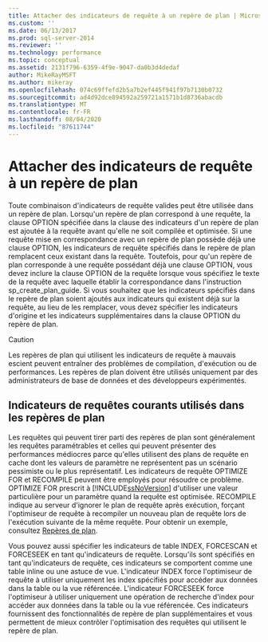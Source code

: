 ```yaml
---
title: Attacher des indicateurs de requête à un repère de plan | Microsoft Docs
ms.custom: ''
ms.date: 06/13/2017
ms.prod: sql-server-2014
ms.reviewer: ''
ms.technology: performance
ms.topic: conceptual
ms.assetid: 2131f796-6359-4f9e-9047-da0b3d4dedaf
author: MikeRayMSFT
ms.author: mikeray
ms.openlocfilehash: 074c69ffefd2b5a7b2ef445f941f97b7130b0732
ms.sourcegitcommit: ad4d92dce894592a259721a1571b1d8736abacdb
ms.translationtype: MT
ms.contentlocale: fr-FR
ms.lasthandoff: 08/04/2020
ms.locfileid: "87611744"
---
```

# <a name="attach-query-hints-to-a-plan-guide"></a>Attacher des indicateurs de requête à un repère de plan
  Toute combinaison d'indicateurs de requête valides peut être utilisée dans un repère de plan. Lorsqu'un repère de plan correspond à une requête, la clause OPTION spécifiée dans la clause des indicateurs d'un repère de plan est ajoutée à la requête avant qu'elle ne soit compilée et optimisée. Si une requête mise en correspondance avec un repère de plan possède déjà une clause OPTION, les indicateurs de requête spécifiés dans le repère de plan remplacent ceux existant dans la requête. Toutefois, pour qu'un repère de plan corresponde à une requête possédant déjà une clause OPTION, vous devez inclure la clause OPTION de la requête lorsque vous spécifiez le texte de la requête avec laquelle établir la correspondance dans l'instruction sp_create_plan_guide. Si vous souhaitez que les indicateurs spécifiés dans le repère de plan soient ajoutés aux indicateurs qui existent déjà sur la requête, au lieu de les remplacer, vous devez spécifier les indicateurs d'origine et les indicateurs supplémentaires dans la clause OPTION du repère de plan.  
  
> [!CAUTION]  
>  Les repères de plan qui utilisent les indicateurs de requête à mauvais escient peuvent entraîner des problèmes de compilation, d'exécution ou de performances. Les repères de plan doivent être utilisés uniquement par des administrateurs de base de données et des développeurs expérimentés.  
  
## <a name="common-query-hints-used-in-plan-guides"></a>Indicateurs de requêtes courants utilisés dans les repères de plan  
 Les requêtes qui peuvent tirer parti des repères de plan sont généralement les requêtes paramétrables et celles qui peuvent présenter des performances médiocres parce qu'elles utilisent des plans de requête en cache dont les valeurs de paramètre ne représentent pas un scénario pessimiste ou le plus représentatif. Les indicateurs de requête OPTIMIZE FOR et RECOMPILE peuvent être employés pour résoudre ce problème. OPTIMIZE FOR prescrit à [!INCLUDE[ssNoVersion](../../includes/ssnoversion-md.md)] d'utiliser une valeur particulière pour un paramètre quand la requête est optimisée. RECOMPILE indique au serveur d'ignorer le plan de requête après exécution, forçant l'optimiseur de requête à recompiler un nouveau plan de requête lors de l'exécution suivante de la même requête. Pour obtenir un exemple, consultez [Repères de plan](plan-guides.md).  
  
 Vous pouvez aussi spécifier les indicateurs de table INDEX, FORCESCAN et FORCESEEK en tant qu'indicateurs de requête. Lorsqu'ils sont spécifiés en tant qu'indicateurs de requête, ces indicateurs se comportent comme une table inline ou une astuce de vue. L'indicateur INDEX force l'optimiseur de requête à utiliser uniquement les index spécifiés pour accéder aux données dans la table ou la vue référencée. L'indicateur FORCESEEK force l'optimiseur à utiliser uniquement une opération de recherche d'index pour accéder aux données dans la table ou la vue référencée. Ces indicateurs fournissent des fonctionnalités de repère de plan supplémentaires et vous permettent de mieux contrôler l'optimisation des requêtes qui utilisent le repère de plan.  
  
  
